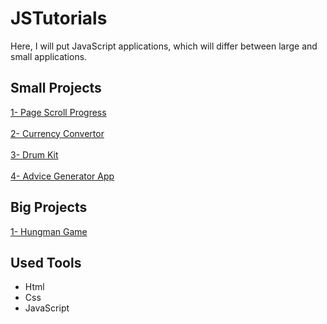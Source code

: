 # JSTutorials

Here, I will put JavaScript applications, which will differ between large and small applications.

## Small Projects

<a href="https://omarshabann.github.io/JSTutorials/1-PageScrollProgress/index.html">1- Page Scroll Progress</a>
<br><br>
<a href="https://omarshabann.github.io/JSTutorials/2-CurrencyConvertor/index.html">2- Currency Convertor</a>
<br><br>
<a href="https://omarshabann.github.io/JSTutorials/03-DrumKit/index.html">3- Drum Kit</a>
<br><br>
<a href="https://omarshabann.github.io/Advice-Generator-App/">4- Advice Generator App</a>

## Big Projects

<a href="https://omarshabann.github.io/HungmanGame/">1- Hungman Game</a>

## Used Tools

- Html
- Css
- JavaScript
